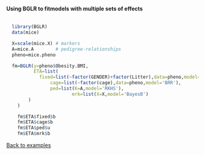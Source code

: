 #### Using BGLR to fitmodels with multiple sets of effects

```R

  library(BGLR)
  data(mice)

  X=scale(mice.X) # markers
  A=mice.A        # pedigree-relationships
  pheno=mice.pheno

  fm=BGLR(y=pheno$Obesity.BMI,
          ETA=list(
			fixed=list(~factor(GENDER)+factor(Litter),data=pheno,model='FIXED'),
		    	cage=list(~factor(cage),data=pheno,model='BRR'),
		    	ped=list(K=A,model='RKHS'),
                    	mrk=list(X=X,model='BayesB')
		)
	)

    fm$ETA$fixed$b
    fm$ETA$cage$b
    fm$ETA$ped$u
    fm$ETA$mrk$b
```
[Back to examples](https://github.com/gdlc/BGLR-R/blob/master/inst/md/EXAMPLES.md)
